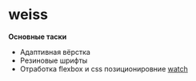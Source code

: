 # weiss
**Основные таски**
* Адаптивная вёрстка
* Резиновые шрифты 
* Отработка flexbox и css позиционировние 
[watch](https://julakiselkova.github.io/weiss/)
